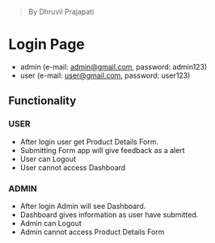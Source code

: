 > By Dhruvil Prajapati
# Login Page

- admin (e-mail: admin@gmail.com, password: admin123)
- user (e-mail: user@gmail.com, password: user123)

## Functionality

### USER
- After login user get Product Details Form.
- Submitting Form app will give feedback as a alert
- User can Logout
- User cannot access Dashboard

### ADMIN
- After login Admin will see Dashboard.
- Dashboard gives information as user have submitted.
- Admin can Logout
- Admin cannot access Product Details Form